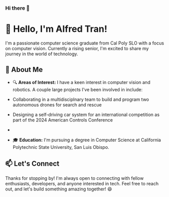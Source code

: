 ### Hi there 👋

<!--
**tdefl/tdefl** is a ✨ _special_ ✨ repository because its `README.md` (this file) appears on your GitHub profile.

Here are some ideas to get you started:

- 🔭 I’m currently working on ...
- 🌱 I’m currently learning ...
- 👯 I’m looking to collaborate on ...
- 🤔 I’m looking for help with ...
- 💬 Ask me about ...
- 📫 How to reach me: ...
- 😄 Pronouns: ...
- ⚡ Fun fact: ...
-->

# 👋 Hello, I'm Alfred Tran!

I'm a passionate computer science graduate from Cal Poly SLO with a focus on computer vision. Currently a rising senior, I'm excited to share my journey in the world of technology.

## 🚀 About Me

- 🔍 **Areas of Interest:** I have a keen interest in computer vision and robotics. A couple large projects I've been involved in include:

- Collaborating in a multidisciplnary team to build and program two autonomous drones for search and rescue
- Designing a self-driving car system for an international competition as part of the 2024 American Controls Conference
- 
- 🎓 **Education:** I'm pursuing a degree in Computer Science at California Polytechnic State University, San Luis Obispo.

## 📫 Let's Connect

Thanks for stopping by! I'm always open to connecting with fellow enthusiasts, developers, and anyone interested in tech. Feel free to reach out, and let's build something amazing together! 😄

